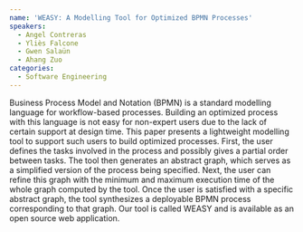 ```yaml
---
name: 'WEASY: A Modelling Tool for Optimized BPMN Processes'
speakers:
  - Angel Contreras
  - Yliès Falcone
  - Gwen Salaün
  - Ahang Zuo
categories:
  - Software Engineering
---
```


Business Process Model and Notation (BPMN) is a standard modelling language for workflow-based processes. Building an optimized process with this language is not easy for non-expert users due to the lack of certain support at design time. This paper presents a lightweight modelling tool to support such users to build optimized processes. First, the user defines the tasks involved in the process and possibly gives a partial order between tasks. The tool then generates an abstract graph, which serves as a simplified version of the process being specified. Next, the user can refine this graph with the minimum and maximum execution time of the whole graph computed by the tool. Once the user is satisfied with a specific abstract graph, the tool synthesizes a deployable BPMN process corresponding to that graph. Our tool is called WEASY and is available as an open source web application.
